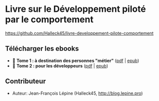 # Livre sur le Développement piloté par le comportement

https://github.com/Halleck45/livre-developpement-pilote-comportement


## Télécharger les ebooks

+ 📗 **Tome 1 : à destination des personnes "métier"** ([pdf](https://github.com/Halleck45/livre-developpement-pilote-comportement/releases/download/1.0.0/developpement-pilote-par-le-comportement-tome1.pdf) | [epub](https://github.com/Halleck45/livre-developpement-pilote-comportement/releases/download/1.0.0/developpement-pilote-par-le-comportement-tome1.epub))
+ 📙 **Tome 2 : pour les développeurs** ([pdf](https://github.com/Halleck45/livre-developpement-pilote-comportement/releases/download/1.0.0/developpement-pilote-par-le-comportement-tome2.pdf) | [epub](https://github.com/Halleck45/livre-developpement-pilote-comportement/releases/download/1.0.0/developpement-pilote-par-le-comportement-tome2.epub))

##  Contributeur

+ Auteur: Jean-François Lépine (Halleck45, http://blog.lepine.pro)

